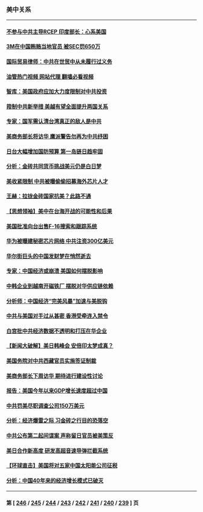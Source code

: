 ### 美中关系
---
#### [不参与中共主导RCEP 印度部长：心系美国](../../pages/nf1412576/n14061506.md?08271245) 
#### [3M在中国贿赂当地官员 被SEC罚650万](../../pages/nf1412576/n14061275.md?08271245) 
#### [国际贸易律师：中共在世贸中从未履行过义务](../../pages/nf1412576/n14060603.md?08271245) 
#### [油管热门视频 网站代理 翻墙必看视频](http://138.2.39.72:81/youtube.html?epic-marker?08271245)
#### [智库：美国政府应加大力度限制对中共投资](../../pages/nf1412576/n14057588.md?08271245) 
#### [箝制中共新举措 美越有望全面提升两国关系](../../pages/nf1412576/n14060840.md?08271245) 
#### [专家：国军需认清台湾真正的敌人是中共](../../pages/nf1412576/n14060184.md?08271245) 
#### [美商务部长将访华 鹰派警告勿再为中共纾困](../../pages/nf1412576/n14060716.md?08271245) 
#### [日台大幅增加国防预算 第一岛链日趋牢固](../../pages/nf1412576/n14060653.md?08271245) 
#### [分析：金砖共同货币挑战美元仍是白日梦](../../pages/nf1412576/n14060563.md?08271245) 
#### [美收紧限制 中共被曝偷偷招募海外芯片人才](../../pages/nf1412576/n14060258.md?08271245) 
#### [王赫：拉拢金砖国家抗美？此路不通](../../pages/nf1412576/n14059944.md?08271245) 
#### [【思想领袖】美中在台海开战的可能性和后果](../../pages/nf1412576/n14045671.md?08271245) 
#### [美国批准向台出售F-16搜索和跟踪系统](../../pages/nf1412576/n14059781.md?08271245) 
#### [华为被曝建秘密芯片网络 中共注资300亿美元](../../pages/nf1412576/n14059542.md?08271245) 
#### [华尔街巨头的中国发财梦在悄然逝去](../../pages/nf1412576/n14059247.md?08271245) 
#### [专家：中国经济或崩溃 美国如何摆脱影响](../../pages/nf1412576/n14059150.md?08271245) 
#### [中韩企业到越南开磁铁厂 摆脱对华供应链依赖](../../pages/nf1412576/n14059037.md?08271245) 
#### [分析师：中国经济“完美风暴”加速与美脱钩](../../pages/nf1412576/n14059065.md?08271245) 
#### [中共与美国对手过从甚密 香港受牵连入禁令](../../pages/nf1412576/n14058592.md?08271245) 
#### [白宫批中共经济数据不透明和打压在华企业](../../pages/nf1412576/n14059035.md?08271245) 
#### [【新闻大破解】美日韩峰会 安倍印太梦成真？](../../pages/nf1412576/n14058924.md?08271245) 
#### [美国务院对中共西藏官员实施签证制裁](../../pages/nf1412576/n14058961.md?08271245) 
#### [美商务部长下周访华 期待进行建设性讨论](../../pages/nf1412576/n14058858.md?08271245) 
#### [报告：美国今年以来GDP增长速度超过中国](../../pages/nf1412576/n14058394.md?08271245) 
#### [中共罚美尽职调查公司150万美元](../../pages/nf1412576/n14058343.md?08271245) 
#### [分析：经济爆雷之际 习金砖之行目的恐落空](../../pages/nf1412576/n14058227.md?08271245) 
#### [中共公布第二起间谍案 声称留日官员被美策反](../../pages/nf1412576/n14058134.md?08271245) 
#### [美日合作新高度 研发高超音速导弹拦截系统](../../pages/nf1412576/n14057962.md?08271245) 
#### [【环球直击】美国将对五家中国太阳能公司征税](../../pages/nf1412576/n14057080.md?08271245) 
#### [分析：中国40年来的经济增长模式已破灭](../../pages/nf1412576/n14057952.md?08271245) 

---
#### 第 [ [246](./246.md?08271245) / [245](./245.md?08271245) / [244](./244.md?08271245) / [243](./243.md?08271245) / [242](./242.md?08271245) / [241](./241.md?08271245) / [240](./240.md?08271245) / [239](./239.md?08271245) ] 页
